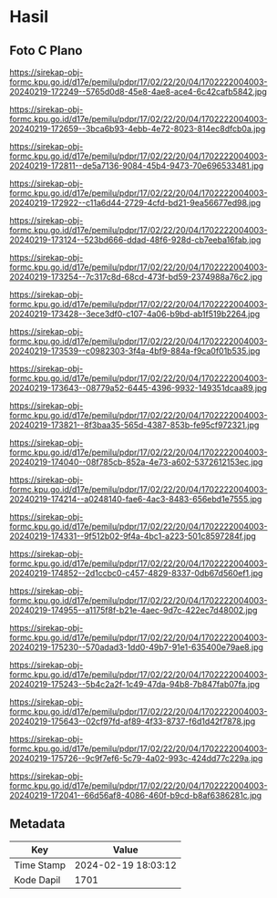 # Hasil

## Foto C Plano

https://sirekap-obj-formc.kpu.go.id/d17e/pemilu/pdpr/17/02/22/20/04/1702222004003-20240219-172249--5765d0d8-45e8-4ae8-ace4-6c42cafb5842.jpg

https://sirekap-obj-formc.kpu.go.id/d17e/pemilu/pdpr/17/02/22/20/04/1702222004003-20240219-172659--3bca6b93-4ebb-4e72-8023-814ec8dfcb0a.jpg

https://sirekap-obj-formc.kpu.go.id/d17e/pemilu/pdpr/17/02/22/20/04/1702222004003-20240219-172811--de5a7136-9084-45b4-9473-70e696533481.jpg

https://sirekap-obj-formc.kpu.go.id/d17e/pemilu/pdpr/17/02/22/20/04/1702222004003-20240219-172922--c11a6d44-2729-4cfd-bd21-9ea56677ed98.jpg

https://sirekap-obj-formc.kpu.go.id/d17e/pemilu/pdpr/17/02/22/20/04/1702222004003-20240219-173124--523bd666-ddad-48f6-928d-cb7eeba16fab.jpg

https://sirekap-obj-formc.kpu.go.id/d17e/pemilu/pdpr/17/02/22/20/04/1702222004003-20240219-173254--7c317c8d-68cd-473f-bd59-2374988a76c2.jpg

https://sirekap-obj-formc.kpu.go.id/d17e/pemilu/pdpr/17/02/22/20/04/1702222004003-20240219-173428--3ece3df0-c107-4a06-b9bd-ab1f519b2264.jpg

https://sirekap-obj-formc.kpu.go.id/d17e/pemilu/pdpr/17/02/22/20/04/1702222004003-20240219-173539--c0982303-3f4a-4bf9-884a-f9ca0f01b535.jpg

https://sirekap-obj-formc.kpu.go.id/d17e/pemilu/pdpr/17/02/22/20/04/1702222004003-20240219-173643--08779a52-6445-4396-9932-149351dcaa89.jpg

https://sirekap-obj-formc.kpu.go.id/d17e/pemilu/pdpr/17/02/22/20/04/1702222004003-20240219-173821--8f3baa35-565d-4387-853b-fe95cf972321.jpg

https://sirekap-obj-formc.kpu.go.id/d17e/pemilu/pdpr/17/02/22/20/04/1702222004003-20240219-174040--08f785cb-852a-4e73-a602-5372612153ec.jpg

https://sirekap-obj-formc.kpu.go.id/d17e/pemilu/pdpr/17/02/22/20/04/1702222004003-20240219-174214--a0248140-fae6-4ac3-8483-656ebd1e7555.jpg

https://sirekap-obj-formc.kpu.go.id/d17e/pemilu/pdpr/17/02/22/20/04/1702222004003-20240219-174331--9f512b02-9f4a-4bc1-a223-501c8597284f.jpg

https://sirekap-obj-formc.kpu.go.id/d17e/pemilu/pdpr/17/02/22/20/04/1702222004003-20240219-174852--2d1ccbc0-c457-4829-8337-0db67d560ef1.jpg

https://sirekap-obj-formc.kpu.go.id/d17e/pemilu/pdpr/17/02/22/20/04/1702222004003-20240219-174955--a1175f8f-b21e-4aec-9d7c-422ec7d48002.jpg

https://sirekap-obj-formc.kpu.go.id/d17e/pemilu/pdpr/17/02/22/20/04/1702222004003-20240219-175230--570adad3-1dd0-49b7-91e1-635400e79ae8.jpg

https://sirekap-obj-formc.kpu.go.id/d17e/pemilu/pdpr/17/02/22/20/04/1702222004003-20240219-175243--5b4c2a2f-1c49-47da-94b8-7b847fab07fa.jpg

https://sirekap-obj-formc.kpu.go.id/d17e/pemilu/pdpr/17/02/22/20/04/1702222004003-20240219-175643--02cf97fd-af89-4f33-8737-f6d1d42f7878.jpg

https://sirekap-obj-formc.kpu.go.id/d17e/pemilu/pdpr/17/02/22/20/04/1702222004003-20240219-175726--9c9f7ef6-5c79-4a02-993c-424dd77c229a.jpg

https://sirekap-obj-formc.kpu.go.id/d17e/pemilu/pdpr/17/02/22/20/04/1702222004003-20240219-172041--66d56af8-4086-460f-b9cd-b8af6386281c.jpg


## Metadata

| Key        | Value               |
| ---------- | ------------------- |
| Time Stamp | 2024-02-19 18:03:12 |
| Kode Dapil | 1701                |



